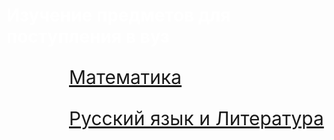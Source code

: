<html>

<head>
  
<meta charset="utf-8">
  
<title>Русский язык</title>
 
 <style>
   
 body{
     
 background-image: 
url("https://data.whicdn.com/images/277722125/original.gif");
   background-repeat:no-repeat;
   background-size:cover;
   background-attachment: fixed;
   }
 h1{
  color: white;
 }
 p{
    font-size: 30px;
    }
 .lis{
    position: relative;
    left: 100px;
 }
  
</style>

</head>

<body>
  
<h1>Изучение предметов для поступления в вуз</h1>
<div class="lis">
<p><a href="http://mftna.github.io/math.html">Математика</a></button></p>
<p><a href="http://mftna.github.io/russian.html">Русский язык и Литература</a></p>
</div>

</body>

</html>
